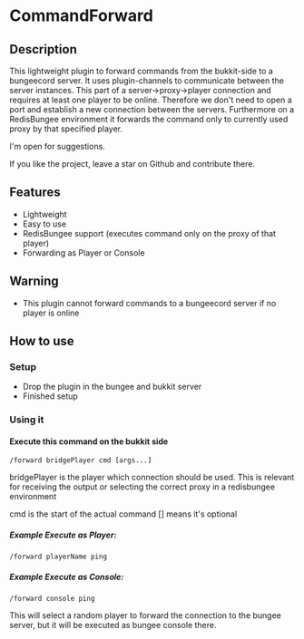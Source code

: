 # CommandForward

## Description

This lightweight plugin to forward commands from the bukkit-side to a bungeecord server. It uses plugin-channels to
communicate between the server instances. This part of a server->proxy->player connection and requires at least one
player to be online. Therefore we don't need to open a port and establish a new connection between the servers.
Furthermore on a RedisBungee environment it forwards the command only to currently used proxy by that specified player.

I'm open for suggestions.

If you like the project, leave a star on Github and contribute there.

## Features
* Lightweight
* Easy to use
* RedisBungee support (executes command only on the proxy of that player)
* Forwarding as Player or Console

## Warning
* This plugin cannot forward commands to a bungeecord server if no player is online

## How to use

### Setup

* Drop the plugin in the bungee and bukkit server
* Finished setup

### Using it

#### Execute this command on the bukkit side
`/forward bridgePlayer cmd [args...]`

bridgePlayer is the player which connection should be used.
This is relevant for receiving the output or selecting the correct proxy in a redisbungee environment

cmd is the start of the actual command
[] means it's optional

##### Example Execute as Player:
`/forward playerName ping`

##### Example Execute as Console:
`/forward console ping`

This will select a random player to forward the connection to the bungee server, but it will be executed as bungee
console there.

